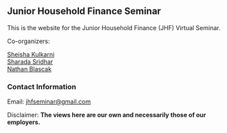 ## Junior Household Finance Seminar

This is the website for the Junior Household Finance (JHF) Virtual Seminar. 

Co-organizers:

[Sheisha Kulkarni](https://www.sheishakulkarni.com/)  
[Sharada Sridhar](https://www.sharadasridhar.com/)  
[Nathan Blascak](https://nathanblascak.github.io/)  

### Contact Information
Email: jhfseminar@gmail.com

Disclaimer: **The views here are our own and necessarily those of our employers.**
